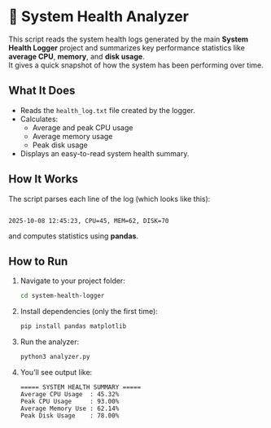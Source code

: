 # 🧮 System Health Analyzer

This script reads the system health logs generated by the main **System Health Logger** project and summarizes key performance statistics like **average CPU**, **memory**, and **disk usage**.  
It gives a quick snapshot of how the system has been performing over time.



## What It Does
- Reads the `health_log.txt` file created by the logger.
- Calculates:
  - Average and peak CPU usage
  - Average memory usage
  - Peak disk usage
- Displays an easy-to-read system health summary.




## How It Works
The script parses each line of the log (which looks like this):
```

2025-10-08 12:45:23, CPU=45, MEM=62, DISK=70

````
and computes statistics using **pandas**.



## How to Run

1. Navigate to your project folder:
   ```bash
   cd system-health-logger
    ````

2. Install dependencies (only the first time):

   ```bash
   pip install pandas matplotlib
   ```
3. Run the analyzer:

   ```bash
   python3 analyzer.py
   ```
4. You’ll see output like:

   ```
   ===== SYSTEM HEALTH SUMMARY =====
   Average CPU Usage  : 45.32%
   Peak CPU Usage     : 93.00%
   Average Memory Use : 62.14%
   Peak Disk Usage    : 78.00%
   ```

